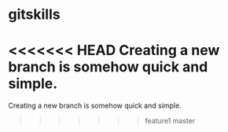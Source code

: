 # gitskills
<<<<<<< HEAD
Creating a new branch is somehow quick and simple.
=======
Creating a new branch is somehow quick and simple.
>>>>>>> feature1
master


